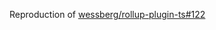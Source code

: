 Reproduction of [wessberg/rollup-plugin-ts#122](https://github.com/wessberg/rollup-plugin-ts/issues/122)
